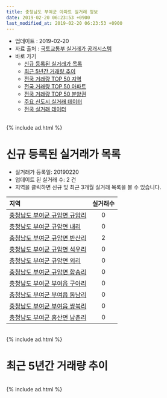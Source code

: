 ```yaml
---
title: 충청남도 부여군 아파트 실거래 정보
date: 2019-02-20 06:23:53 +0900
last_modified_at: 2019-02-20 06:23:53 +0900
---
```


* 업데이트 : 2019-02-20
* 자료 출처 : [국토교통부 실거래가 공개시스템](http://rt.molit.go.kr)
* 바로 가기
    * [신규 등록된 실거래가 목록](#신규-등록된-실거래가-목록)
    * [최근 5년간 거래량 추이](#최근-5년간-거래량-추이)
    * [전국 거래량 TOP 50 지역](https://inasie.github.io/apt-trade-info/최근-3개월-전국에서-가장-거래가-많이-발생한-지역)
    * [전국 거래량 TOP 50 아파트](https://inasie.github.io/apt-trade-info/최근-3개월-전국에서-가장-거래가-많이-발생한-아파트)
    * [전국 거래량 TOP 50 분양권](https://inasie.github.io/apt-trade-info/최근-3개월-전국에서-가장-거래가-많이-발생한-분양권)
    * [주요 신도시 실거래 데이터](https://inasie.github.io/apt-trade-info/주요-신도시)
    * [전국 실거래 데이터](https://inasie.github.io/apt-trade-info/전국)

<br>
{% include ad.html %}
<br>

# 신규 등록된 실거래가 목록
* 실거래가 등록일: 20190220
* 업데이트 된 실거래 수: 2 건
* 지역을 클릭하면 신규 및 최근 3개월 실거래 목록을 볼 수 있습니다.


|지역|실거래수|
|:---|:---:|
|[충청남도 부여군 규암면 규암리](https://inasie.github.io/apt-trade-info/충청남도-부여군-규암면-규암리)|0|
|[충청남도 부여군 규암면 내리](https://inasie.github.io/apt-trade-info/충청남도-부여군-규암면-내리)|0|
|[충청남도 부여군 규암면 반산리](https://inasie.github.io/apt-trade-info/충청남도-부여군-규암면-반산리)|2|
|[충청남도 부여군 규암면 석우리](https://inasie.github.io/apt-trade-info/충청남도-부여군-규암면-석우리)|0|
|[충청남도 부여군 규암면 외리](https://inasie.github.io/apt-trade-info/충청남도-부여군-규암면-외리)|0|
|[충청남도 부여군 규암면 합송리](https://inasie.github.io/apt-trade-info/충청남도-부여군-규암면-합송리)|0|
|[충청남도 부여군 부여읍 구아리](https://inasie.github.io/apt-trade-info/충청남도-부여군-부여읍-구아리)|0|
|[충청남도 부여군 부여읍 동남리](https://inasie.github.io/apt-trade-info/충청남도-부여군-부여읍-동남리)|0|
|[충청남도 부여군 부여읍 쌍북리](https://inasie.github.io/apt-trade-info/충청남도-부여군-부여읍-쌍북리)|0|
|[충청남도 부여군 홍산면 남촌리](https://inasie.github.io/apt-trade-info/충청남도-부여군-홍산면-남촌리)|0|


<br>
{% include ad.html %}
<br>

# 최근 5년간 거래량 추이


<div style="width:100%;">
    <canvas id="deal_progress" height="200"></canvas>
</div>

<script>
new Chart(document.getElementById("deal_progress"), {
    type: 'line',
    data: {
        labels: ['201402','201403','201404','201405','201406','201407','201408','201409','201410','201411','201412','201501','201502','201503','201504','201505','201506','201507','201508','201509','201510','201511','201512','201601','201602','201603','201604','201605','201606','201607','201608','201609','201610','201611','201612','201701','201702','201703','201704','201705','201706','201707','201708','201709','201710','201711','201712','201801','201802','201803','201804','201805','201806','201807','201808','201809','201810','201811','201812','201901','201902'],
        datasets: [{
            label: '매매',
            pointRadius: 1,
            data: [11, 15, 11, 14, 10, 10, 13, 10, 10, 21, 10, 6, 14, 20, 9, 6, 11, 11, 15, 5, 20, 12, 9, 11, 8, 12, 12, 6, 8, 7, 15, 5, 12, 7, 11, 8, 6, 13, 16, 11, 5, 8, 11, 8, 12, 8, 9, 17, 8, 26, 19, 24, 19, 19, 20, 17, 13, 13, 10, 11, 4],
            borderColor: "rgba(255, 201, 14, 1)",
            backgroundColor: "rgba(255, 201, 14, 0.5)",
            fill: false,
            lineTension: 0
        },{
            label: '전월세',
            pointRadius: 1,
            data: [14, 6, 5, 2, 14, 8, 3, 5, 5, 6, 12, 6, 10, 9, 9, 9, 6, 7, 6, 10, 10, 8, 3, 7, 5, 3, 8, 4, 9, 13, 8, 7, 7, 5, 5, 11, 10, 12, 2, 5, 12, 9, 3, 4, 3, 3, 2, 8, 10, 12, 6, 12, 15, 26, 13, 10, 37, 24, 16, 9, 6],
            borderColor: "rgba(0, 141, 185, 1)",
            backgroundColor: "rgba(0, 141, 185, 0.5)",
            fill: false,
            lineTension: 0
        }
        ]
    },
    options: {
        responsive: true,
        title: {
            display: false
        },
        tooltips: {
            mode: 'index',
            intersect: false
        },
        hover: {
            mode: 'nearest',
            intersect: true
        },
        scales: {
            xAxes: [{
                display: true,
                scaleLabel: {
                    display: true,
                    labelString: '년/월'
                }
            }],
            yAxes: [{
                display: true,
                ticks: {
                    suggestedMin: 0,
                },
                scaleLabel: {
                    display: true,
                    labelString: '실거래 수'
                }
            }]
        }
    }
});

</script>


<br>
{% include ad.html %}
<br>

